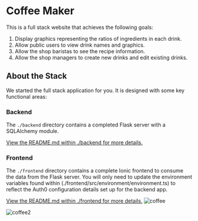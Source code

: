 # Coffee Maker

This is a full stack website that achieves the following goals:

1. Display graphics representing the ratios of ingredients in each drink.
2. Allow public users to view drink names and graphics.
3. Allow the shop baristas to see the recipe information.
4. Allow the shop managers to create new drinks and edit existing drinks.


## About the Stack

We started the full stack application for you. It is designed with some key functional areas:

### Backend

The `./backend` directory contains a completed Flask server with a SQLAlchemy module.

[View the README.md within ./backend for more details.](./backend/README.md)

### Frontend

The `./frontend` directory contains a complete Ionic frontend to consume the data from the Flask server. You will only need to update the environment variables found within (./frontend/src/environment/environment.ts) to reflect the Auth0 configuration details set up for the backend app.

[View the README.md within ./frontend for more details.](./frontend/README.md)
![coffee](https://user-images.githubusercontent.com/71264542/155096480-3de6fa20-b225-4bd7-847c-a79cdb51f9b0.png)

![coffee2](https://user-images.githubusercontent.com/71264542/155091614-8771718e-777f-4c46-8a44-aa2ae589b78b.png)
